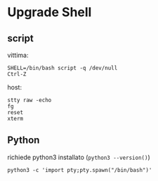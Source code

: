 # Upgrade Shell

## script 

vittima:
```
SHELL=/bin/bash script -q /dev/null
Ctrl-Z
```

host:
```
stty raw -echo
fg
reset
xterm
```


## Python

richiede python3 installato (`python3 --version()`)

```
python3 -c 'import pty;pty.spawn("/bin/bash")'
```



